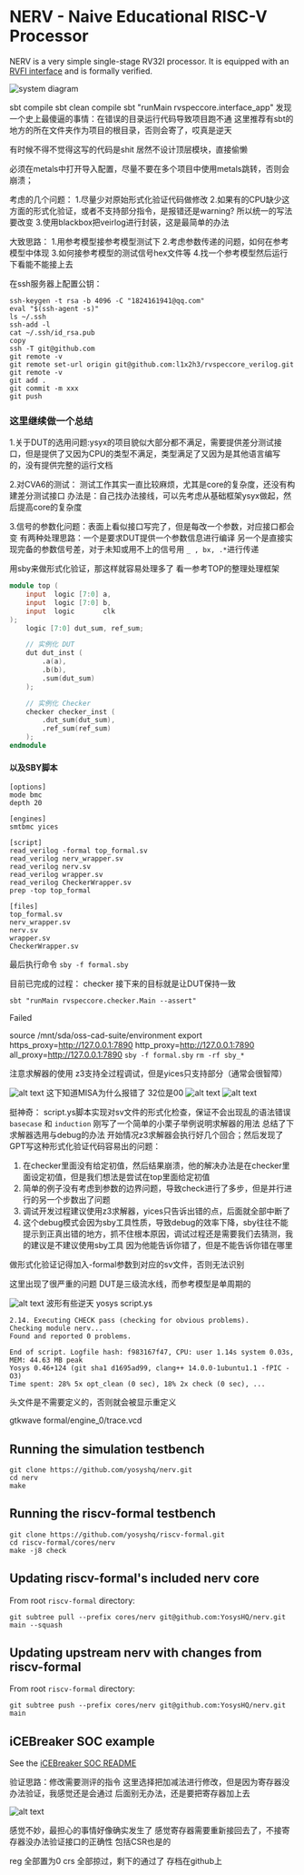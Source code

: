 NERV - Naive Educational RISC-V Processor
=========================================

NERV is a very simple single-stage RV32I processor. 
It is equipped with an [RVFI interface](https://github.com/yosyshq/riscv-formal/blob/master/docs/rvfi.md) and is formally verified.

![system diagram](NERV.png)


sbt compile
sbt clean compile
sbt "runMain rvspeccore.interface_app"
发现一个史上最傻逼的事情：在错误的目录运行代码导致项目跑不通
这里推荐有sbt的地方的所在文件夹作为项目的根目录，否则会寄了，哎真是逆天

有时候不得不觉得这写的代码是shit
居然不设计顶层模块，直接偷懒

必须在metals中打开导入配置，尽量不要在多个项目中使用metals跳转，否则会崩溃；


考虑的几个问题：
1.尽量少对原始形式化验证代码做修改
2.如果有的CPU缺少这方面的形式化验证，或者不支持部分指令，是报错还是warning? 所以统一的写法要改变
3.使用blackbox把veirlog进行封装，这是最简单的办法

大致思路：
1.用参考模型接参考模型测试下
2.考虑参数传递的问题，如何在参考模型中体现
3.如何接参考模型的测试信号hex文件等
4.找一个参考模型然后运行下看能不能接上去


在ssh服务器上配置公钥：
```shell
ssh-keygen -t rsa -b 4096 -C "1824161941@qq.com"
eval "$(ssh-agent -s)"
ls ~/.ssh
ssh-add -l
cat ~/.ssh/id_rsa.pub
copy
ssh -T git@github.com
git remote -v
git remote set-url origin git@github.com:l1x2h3/rvspeccore_verilog.git
git remote -v
git add .
git commit -m xxx
git push
```

### 这里继续做一个总结

1.关于DUT的选用问题:ysyx的项目貌似大部分都不满足，需要提供差分测试接口，但是提供了又因为CPU的类型不满足，类型满足了又因为是其他语言编写的，没有提供完整的运行文档

2.对CVA6的测试：
测试工作其实一直比较麻烦，尤其是core的复杂度，还没有构建差分测试接口
办法是：自己找办法接线，可以先考虑从基础框架ysyx做起，然后提高core的复杂度

3.信号的参数化问题：表面上看似接口写完了，但是每改一个参数，对应接口都会变
有两种处理思路：一个是要求DUT提供一个参数信息进行编译
另一个是直接实现完备的参数信号差，对于未知或用不上的信号用 ` _ , bx, .* `进行传递


用sby来做形式化验证，那这样就容易处理多了
看一参考TOP的整理处理框架
```verilog
module top (
    input  logic [7:0] a,
    input  logic [7:0] b,
    input  logic       clk
);
    logic [7:0] dut_sum, ref_sum;

    // 实例化 DUT
    dut dut_inst (
        .a(a),
        .b(b),
        .sum(dut_sum)
    );

    // 实例化 Checker
    checker checker_inst (
        .dut_sum(dut_sum),
        .ref_sum(ref_sum)
    );
endmodule
```

#### 以及SBY脚本

```shell
[options]
mode bmc
depth 20

[engines]
smtbmc yices

[script]
read_verilog -formal top_formal.sv
read_verilog nerv_wrapper.sv
read_verilog nerv.sv
read_verilog wrapper.sv
read_verilog CheckerWrapper.sv
prep -top top_formal

[files]
top_formal.sv
nerv_wrapper.sv
nerv.sv
wrapper.sv
CheckerWrapper.sv
```

最后执行命令
`sby -f formal.sby`

目前已完成的过程：
checker
接下来的目标就是让DUT保持一致

```shell
sbt "runMain rvspeccore.checker.Main --assert"
```
Failed


source /mnt/sda/oss-cad-suite/environment
export https_proxy=http://127.0.0.1:7890 http_proxy=http://127.0.0.1:7890 all_proxy=http://127.0.0.1:7890
```sby -f formal.sby```
`rm -rf sby_*`

注意求解器的使用
z3支持全过程调试，但是yices只支持部分（通常会很智障）

![alt text](image-1.png)
这下知道MISA为什么报错了
32位是00
![alt text](image-2.png)
![alt text](image-3.png)

挺神奇：
script.ys脚本实现对sv文件的形式化检查，保证不会出现乱的语法错误
`basecase` 和 `induction`
刚写了一个简单的小栗子举例说明求解器的用法
总结了下求解器选用与debug的办法
开始情况z3求解器会执行好几个回合；然后发现了GPT写这种形式化验证代码容易出的问题：
1. 在checker里面没有给定初值，然后结果崩溃，他的解决办法是在checker里面设定初值，但是我们想法是尝试在top里面给定初值
2. 简单的例子没有考虑到参数的边界问题，导致check进行了多步，但是并行进行的另一个步数出了问题
3. 调试开发过程建议使用z3求解器，yices只告诉出错的点，后面就全部中断了
4. 这个debug模式会因为sby工具性质，导致debug的效率下降，sby往往不能提示到正真出错的地方，抓不住根本原因，调试过程还是需要我们去猜测，我的建议是不建议使用sby工具
因为他能告诉你错了，但是不能告诉你错在哪里


做形式化验证记得加入-formal参数到对应的sv文件，否则无法识别


这里出现了很严重的问题
DUT是三级流水线，而参考模型是单周期的


![alt text](image.png)
波形有些逆天
yosys script.ys
```shell
2.14. Executing CHECK pass (checking for obvious problems).
Checking module nerv...
Found and reported 0 problems.

End of script. Logfile hash: f983167f47, CPU: user 1.14s system 0.03s, MEM: 44.63 MB peak
Yosys 0.46+124 (git sha1 d1695ad99, clang++ 14.0.0-1ubuntu1.1 -fPIC -O3)
Time spent: 28% 5x opt_clean (0 sec), 18% 2x check (0 sec), ...
```

头文件是不需要定义的，否则就会被显示重定义


gtkwave formal/engine_0/trace.vcd

Running the simulation testbench
--------------------------------

```
git clone https://github.com/yosyshq/nerv.git
cd nerv
make
```


Running the riscv-formal testbench
----------------------------------

```
git clone https://github.com/yosyshq/riscv-formal.git
cd riscv-formal/cores/nerv
make -j8 check
```

Updating riscv-formal's included nerv core
------------------------------------------

From root `riscv-formal` directory:

```
git subtree pull --prefix cores/nerv git@github.com:YosysHQ/nerv.git main --squash
```

Updating upstream nerv with changes from riscv-formal
-----------------------------------------------------

From root `riscv-formal` directory:

```
git subtree push --prefix cores/nerv git@github.com:YosysHQ/nerv.git main
```

iCEBreaker SOC example
----------------------

See the [iCEBreaker SOC README](examples/icebreaker/README.md)


验证思路：修改需要测评的指令
这里选择把加减法进行修改，但是因为寄存器没办法验证，我感觉还是会通过
后面别无办法，还是要把寄存器加上去

![alt text](image-4.png)

感觉不妙，最担心的事情好像确实发生了
感觉寄存器需要重新接回去了，不接寄存器没办法验证接口的正确性
包括CSR也是的



reg 全部置为0
crs 全部掠过，剩下的通过了
存档在github上

